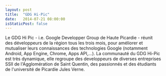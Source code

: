 ```yaml
---
layout: post
title:  "GDG Hi-Pic"
date:   2014-07-21 08:00:00
isStaticPost: false
---
```


Le GDG Hi Pic - i.e. Google Developper Group de Haute Picardie - réunit des développeurs de la région tous les trois mois, pour améliorer et mutualiser leurs connaissances des technologies Google (notamment Android, App Engine, Chrome, Apps API,...). La communauté du GDG Hi-Pic est très dynamique, elle regroupe des developpeurs de diverses entreprises SSII de l'Agglomération de Saint Quentin, des passionnés et des étudiants de l'université de Picardie Jules Verne.